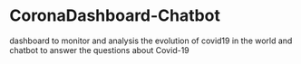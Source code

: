 # CoronaDashboard-Chatbot

dashboard to monitor and analysis the evolution of covid19 in the world
 and chatbot to answer the questions about Covid-19